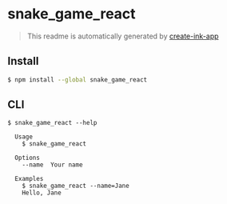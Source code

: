 # snake_game_react

> This readme is automatically generated by [create-ink-app](https://github.com/vadimdemedes/create-ink-app)


## Install

```bash
$ npm install --global snake_game_react
```


## CLI

```
$ snake_game_react --help

  Usage
    $ snake_game_react

  Options
    --name  Your name

  Examples
    $ snake_game_react --name=Jane
    Hello, Jane
```
